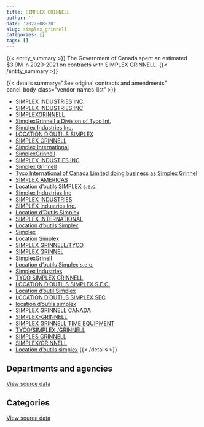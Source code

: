 ```yaml
---
title: SIMPLEX GRINNELL
author: ''
date: '2022-08-20'
slug: simplex_grinnell
categories: []
tags: []
---
```


<script src="/rmarkdown-libs/htmlwidgets/htmlwidgets.js"></script>
<link href="/rmarkdown-libs/datatables-css/datatables-crosstalk.css" rel="stylesheet" />
<script src="/rmarkdown-libs/datatables-binding/datatables.js"></script>
<script src="/rmarkdown-libs/jquery/jquery-3.6.0.min.js"></script>
<link href="/rmarkdown-libs/dt-core-bootstrap/css/dataTables.bootstrap.min.css" rel="stylesheet" />
<link href="/rmarkdown-libs/dt-core-bootstrap/css/dataTables.bootstrap.extra.css" rel="stylesheet" />
<script src="/rmarkdown-libs/dt-core-bootstrap/js/jquery.dataTables.min.js"></script>
<script src="/rmarkdown-libs/dt-core-bootstrap/js/dataTables.bootstrap.min.js"></script>
<link href="/rmarkdown-libs/crosstalk/css/crosstalk.min.css" rel="stylesheet" />
<script src="/rmarkdown-libs/crosstalk/js/crosstalk.min.js"></script>
<script src="/rmarkdown-libs/htmlwidgets/htmlwidgets.js"></script>
<link href="/rmarkdown-libs/datatables-css/datatables-crosstalk.css" rel="stylesheet" />
<script src="/rmarkdown-libs/datatables-binding/datatables.js"></script>
<script src="/rmarkdown-libs/jquery/jquery-3.6.0.min.js"></script>
<link href="/rmarkdown-libs/dt-core-bootstrap/css/dataTables.bootstrap.min.css" rel="stylesheet" />
<link href="/rmarkdown-libs/dt-core-bootstrap/css/dataTables.bootstrap.extra.css" rel="stylesheet" />
<script src="/rmarkdown-libs/dt-core-bootstrap/js/jquery.dataTables.min.js"></script>
<script src="/rmarkdown-libs/dt-core-bootstrap/js/dataTables.bootstrap.min.js"></script>
<link href="/rmarkdown-libs/crosstalk/css/crosstalk.min.css" rel="stylesheet" />
<script src="/rmarkdown-libs/crosstalk/js/crosstalk.min.js"></script>

{{< entity_summary >}}
The Government of Canada spent an estimated \$3.9M in 2020-2021 on contracts with SIMPLEX GRINNELL.
{{< /entity_summary >}}

{{< details summary="See original contracts and amendments" panel_body_class="vendor-names-list" >}}
- [SIMPLEX INDUSTRIES INC.](https://search.open.canada.ca/en/ct/?sort=contract_value_f%20desc&page=1&search_text=%22SIMPLEX%20INDUSTRIES%20INC.%22)
- [SIMPLEX INDUSTRIES INC](https://search.open.canada.ca/en/ct/?sort=contract_value_f%20desc&page=1&search_text=%22SIMPLEX%20INDUSTRIES%20INC%22)
- [SIMPLEXGRINNELL](https://search.open.canada.ca/en/ct/?sort=contract_value_f%20desc&page=1&search_text=%22SIMPLEXGRINNELL%22)
- [SimplexGrinnell a Division of Tyco Int.](https://search.open.canada.ca/en/ct/?sort=contract_value_f%20desc&page=1&search_text=%22SimplexGrinnell%20a%20Division%20of%20Tyco%20Int.%22)
- [Simplex Industries Inc.](https://search.open.canada.ca/en/ct/?sort=contract_value_f%20desc&page=1&search_text=%22Simplex%20Industries%20Inc.%22)
- [LOCATION D’OUTILS SIMPLEX](https://search.open.canada.ca/en/ct/?sort=contract_value_f%20desc&page=1&search_text=%22LOCATION%20D%27OUTILS%20SIMPLEX%22)
- [SIMPLEX GRINNELL](https://search.open.canada.ca/en/ct/?sort=contract_value_f%20desc&page=1&search_text=%22SIMPLEX%20GRINNELL%22)
- [Simplex International](https://search.open.canada.ca/en/ct/?sort=contract_value_f%20desc&page=1&search_text=%22Simplex%20International%22)
- [SimplexGrinnell](https://search.open.canada.ca/en/ct/?sort=contract_value_f%20desc&page=1&search_text=%22SimplexGrinnell%22)
- [SIMPLEX INDUSTIES INC](https://search.open.canada.ca/en/ct/?sort=contract_value_f%20desc&page=1&search_text=%22SIMPLEX%20INDUSTIES%20INC%22)
- [Simplex Grinnell](https://search.open.canada.ca/en/ct/?sort=contract_value_f%20desc&page=1&search_text=%22Simplex%20Grinnell%22)
- [Tyco International of Canada Limited doing business as Simplex Grinnel](https://search.open.canada.ca/en/ct/?sort=contract_value_f%20desc&page=1&search_text=%22Tyco%20International%20of%20Canada%20Limited%20doing%20business%20as%20Simplex%20Grinnel%22)
- [SIMPLEX AMERICAS](https://search.open.canada.ca/en/ct/?sort=contract_value_f%20desc&page=1&search_text=%22SIMPLEX%20AMERICAS%22)
- [Location d’outils SIMPLEX s.e.c.](https://search.open.canada.ca/en/ct/?sort=contract_value_f%20desc&page=1&search_text=%22Location%20d%27outils%20SIMPLEX%20s.e.c.%22)
- [Simplex Industries Inc](https://search.open.canada.ca/en/ct/?sort=contract_value_f%20desc&page=1&search_text=%22Simplex%20Industries%20Inc%22)
- [SIMPLEX INDUSTRIES](https://search.open.canada.ca/en/ct/?sort=contract_value_f%20desc&page=1&search_text=%22SIMPLEX%20INDUSTRIES%22)
- [SIMPLEX Industries Inc.](https://search.open.canada.ca/en/ct/?sort=contract_value_f%20desc&page=1&search_text=%22SIMPLEX%20Industries%20Inc.%22)
- [Location d’Outils Simplex](https://search.open.canada.ca/en/ct/?sort=contract_value_f%20desc&page=1&search_text=%22Location%20d%27Outils%20Simplex%22)
- [SIMPLEX INTERNATIONAL](https://search.open.canada.ca/en/ct/?sort=contract_value_f%20desc&page=1&search_text=%22SIMPLEX%20INTERNATIONAL%22)
- [Location d’outils Simplex](https://search.open.canada.ca/en/ct/?sort=contract_value_f%20desc&page=1&search_text=%22Location%20d%27outils%20Simplex%22)
- [Simplex](https://search.open.canada.ca/en/ct/?sort=contract_value_f%20desc&page=1&search_text=%22Simplex%22)
- [Location Simplex](https://search.open.canada.ca/en/ct/?sort=contract_value_f%20desc&page=1&search_text=%22Location%20Simplex%22)
- [SIMPLEX GRINNELL/TYCO](https://search.open.canada.ca/en/ct/?sort=contract_value_f%20desc&page=1&search_text=%22SIMPLEX%20GRINNELL%2fTYCO%22)
- [SIMPLEX GRINNEL](https://search.open.canada.ca/en/ct/?sort=contract_value_f%20desc&page=1&search_text=%22SIMPLEX%20GRINNEL%22)
- [SimplexGrinell](https://search.open.canada.ca/en/ct/?sort=contract_value_f%20desc&page=1&search_text=%22SimplexGrinell%22)
- [Location d’outils Simplex s.e.c.](https://search.open.canada.ca/en/ct/?sort=contract_value_f%20desc&page=1&search_text=%22Location%20d%27outils%20Simplex%20s.e.c.%22)
- [Simplex Industries](https://search.open.canada.ca/en/ct/?sort=contract_value_f%20desc&page=1&search_text=%22Simplex%20Industries%22)
- [TYCO SIMPLEX GRINNELL](https://search.open.canada.ca/en/ct/?sort=contract_value_f%20desc&page=1&search_text=%22TYCO%20SIMPLEX%20GRINNELL%22)
- [LOCATION D’OUTILS SIMPLEX S.E.C.](https://search.open.canada.ca/en/ct/?sort=contract_value_f%20desc&page=1&search_text=%22LOCATION%20D%27OUTILS%20SIMPLEX%20S.E.C.%22)
- [Location d’outil Simplex](https://search.open.canada.ca/en/ct/?sort=contract_value_f%20desc&page=1&search_text=%22Location%20d%27outil%20Simplex%22)
- [LOCATION D’OUTILS SIMPLEX SEC](https://search.open.canada.ca/en/ct/?sort=contract_value_f%20desc&page=1&search_text=%22LOCATION%20D%27OUTILS%20SIMPLEX%20SEC%22)
- [location d’outils simplex](https://search.open.canada.ca/en/ct/?sort=contract_value_f%20desc&page=1&search_text=%22location%20d%27outils%20simplex%22)
- [SIMPLEX GRINNELL CANADA](https://search.open.canada.ca/en/ct/?sort=contract_value_f%20desc&page=1&search_text=%22SIMPLEX%20GRINNELL%20CANADA%22)
- [SIMPLEX-GRINNELL](https://search.open.canada.ca/en/ct/?sort=contract_value_f%20desc&page=1&search_text=%22SIMPLEX-GRINNELL%22)
- [SIMPLEX GRINNELL TIME EQUIPMENT](https://search.open.canada.ca/en/ct/?sort=contract_value_f%20desc&page=1&search_text=%22SIMPLEX%20GRINNELL%20TIME%20EQUIPMENT%22)
- [TYCO/SIMPLEX /GRINNELL](https://search.open.canada.ca/en/ct/?sort=contract_value_f%20desc&page=1&search_text=%22TYCO%2fSIMPLEX%20%2fGRINNELL%22)
- [SIMPLES GRINNELL](https://search.open.canada.ca/en/ct/?sort=contract_value_f%20desc&page=1&search_text=%22SIMPLES%20GRINNELL%22)
- [SIMPLEX/GRINNELL](https://search.open.canada.ca/en/ct/?sort=contract_value_f%20desc&page=1&search_text=%22SIMPLEX%2fGRINNELL%22)
- [Location d’outils simplex](https://search.open.canada.ca/en/ct/?sort=contract_value_f%20desc&page=1&search_text=%22Location%20d%27outils%20simplex%22)
{{< /details >}}

## Departments and agencies

<div id="htmlwidget-1" style="width:100%;height:auto;" class="datatables html-widget"></div>
<script type="application/json" data-for="htmlwidget-1">{"x":{"style":"bootstrap","filter":"none","vertical":false,"data":[["<a href=\"/departments/aafc-aac/\">Agriculture and Agri-Food Canada<\/a>","<a href=\"/departments/aandc-aadnc/\">Crown-Indigenous Relations and Northern Affairs Canada<\/a>","<a href=\"/departments/atssc-scdata/\">Administrative Tribunals Support Service of Canada<\/a>","<a href=\"/departments/cnsc-ccsn/\">Canadian Nuclear Safety Commission<\/a>","<a href=\"/departments/csps-efpc/\">Canada School of Public Service<\/a>","<a href=\"/departments/cta-otc/\">Canadian Transportation Agency<\/a>","<a href=\"/departments/dfatd-maecd/\">Global Affairs Canada<\/a>","<a href=\"/departments/dfo-mpo/\">Fisheries and Oceans Canada<\/a>","<a href=\"/departments/dnd-mdn/\">National Defence<\/a>","<a href=\"/departments/elections/\">Elections Canada<\/a>","<a href=\"/departments/esdc-edsc/\">Employment and Social Development Canada<\/a>","<a href=\"/departments/hc-sc/\">Health Canada<\/a>","<a href=\"/departments/ic/\">Innovation, Science and Economic Development Canada<\/a>","<a href=\"/departments/infc/\">Infrastructure Canada<\/a>","<a href=\"/departments/isc-sac/\">Indigenous Services Canada<\/a>","<a href=\"/departments/jus/\">Department of Justice Canada<\/a>","<a href=\"/departments/nrcan-rncan/\">Natural Resources Canada<\/a>","<a href=\"/departments/nserc-crsng/\">Natural Sciences and Engineering Research Council of Canada<\/a>","<a href=\"/departments/oag-bvg/\">Office of the Auditor General of Canada<\/a>","<a href=\"/departments/pc/\">Parks Canada<\/a>","<a href=\"/departments/pch/\">Canadian Heritage<\/a>","<a href=\"/departments/pco-bcp/\">Privy Council Office<\/a>","<a href=\"/departments/ppsc-sppc/\">Public Prosecution Service of Canada<\/a>","<a href=\"/departments/ps-sp/\">Public Safety Canada<\/a>","<a href=\"/departments/pwgsc-tpsgc/\">Public Services and Procurement Canada<\/a>","<a href=\"/departments/ssc-spc/\">Shared Services Canada<\/a>","<a href=\"/departments/tc/\">Transport Canada<\/a>"],[263212.63,34486.16,48908.65,56553.25,62531.9,null,null,51664.61,33833.51,null,1082455.19,72333.91,246523.15,165013.86,null,null,283593.3,null,null,11212.57,84269.68,166217.62,14387.79,null,293000.22,214557.4,null],[201030.53,77735.18,128227.03,56553.25,62531.9,22351.14,14162.32,23368.35,null,null,1448794.31,254918.86,375641.53,99654.25,60172.17,null,282500,22140.66,null,24901.87,58758.25,179287.33,null,16863.61,423992.55,296186.21,84814.41],[222476.03,40960.46,null,84489.58,31351.61,null,152816.16,null,9775.01,48743.65,1725216.68,148554.28,374424.37,99927.27,null,2871.82,null,28556.16,24860,32140.04,37065.76,165960.26,null,8030.29,331938.98,349504.23,84488.7],[297080.53,null,null,97568.82,null,null,null,null,null,163436.25,1992211.63,217489.97,312107.35,126268.13,null,18803.56,null,36571.92,null,null,29547.95,165506.81,null,null,4996.85,348549.3,95180.17]],"container":"<table class=\"table table-striped table-hover row-border order-column display\">\n  <thead>\n    <tr>\n      <th>Department<\/th>\n      <th>2017-2018<\/th>\n      <th>2018-2019<\/th>\n      <th>2019-2020<\/th>\n      <th>2020-2021<\/th>\n    <\/tr>\n  <\/thead>\n<\/table>","options":{"order":[[4,"desc"]],"pageLength":10,"autoWidth":true,"columnDefs":[{"targets":1,"render":"function(data, type, row, meta) {\n    return type !== 'display' ? data : DTWidget.formatCurrency(data, \"$\", 2, 3, \",\", \".\", true, null);\n  }"},{"targets":2,"render":"function(data, type, row, meta) {\n    return type !== 'display' ? data : DTWidget.formatCurrency(data, \"$\", 2, 3, \",\", \".\", true, null);\n  }"},{"targets":3,"render":"function(data, type, row, meta) {\n    return type !== 'display' ? data : DTWidget.formatCurrency(data, \"$\", 2, 3, \",\", \".\", true, null);\n  }"},{"targets":4,"render":"function(data, type, row, meta) {\n    return type !== 'display' ? data : DTWidget.formatCurrency(data, \"$\", 2, 3, \",\", \".\", true, null);\n  }"},{"width":"16%","targets":[1,2,3,4]},{"className":"dt-right","targets":[1,2,3,4]}],"orderClasses":false}},"evals":["options.columnDefs.0.render","options.columnDefs.1.render","options.columnDefs.2.render","options.columnDefs.3.render"],"jsHooks":[]}</script>
<p class="text-right">
<a href="https://github.com/GoC-Spending/contracts-data/tree/main/data/out/vendors/simplex_grinnell/summary_by_fiscal_year_by_department.csv" class="source-data-link btn btn-link">View source data</a>
</p>

## Categories

<div id="htmlwidget-2" style="width:100%;height:auto;" class="datatables html-widget"></div>
<script type="application/json" data-for="htmlwidget-2">{"x":{"style":"bootstrap","filter":"none","vertical":false,"data":[["<a href=\"/categories/1_facilities_and_construction/\">Facilities and construction<\/a>","<a href=\"/categories/10_office_management/\">Office management<\/a>","<a href=\"/categories/11_defence/\">Defence<\/a>","<a href=\"/categories/2_professional_services/\">Professional services<\/a>","<a href=\"/categories/3_information_technology/\">Information technology<\/a>","<a href=\"/categories/4_medical/\">Medical<\/a>","<a href=\"/categories/5_transportation_and_logistics/\">Transportation and logistics<\/a>","<a href=\"/categories/6_industrial_products_and_services/\">Industrial products and services<\/a>","<a href=\"/categories/7_travel/\">Travel<\/a>","<a href=\"/categories/9_human_capital/\">Human capital<\/a>"],[281009.31,163258.94,19143.81,1745758.41,null,18791.51,659603.72,14689.7,282500,null],[375641.53,197504.23,null,2147574.38,259740.85,null,926581.78,22140.66,282500,2902.28],[374424.37,124719.09,null,2591661.55,349504.23,null,549056.55,9775.01,null,5010.54],[312107.35,29547.95,null,2973824.26,348549.3,null,236293.53,null,null,4996.85]],"container":"<table class=\"table table-striped table-hover row-border order-column display\">\n  <thead>\n    <tr>\n      <th>Category<\/th>\n      <th>2017-2018<\/th>\n      <th>2018-2019<\/th>\n      <th>2019-2020<\/th>\n      <th>2020-2021<\/th>\n    <\/tr>\n  <\/thead>\n<\/table>","options":{"order":[[4,"desc"]],"dom":"t","pageLength":30,"autoWidth":true,"columnDefs":[{"targets":1,"render":"function(data, type, row, meta) {\n    return type !== 'display' ? data : DTWidget.formatCurrency(data, \"$\", 2, 3, \",\", \".\", true, null);\n  }"},{"targets":2,"render":"function(data, type, row, meta) {\n    return type !== 'display' ? data : DTWidget.formatCurrency(data, \"$\", 2, 3, \",\", \".\", true, null);\n  }"},{"targets":3,"render":"function(data, type, row, meta) {\n    return type !== 'display' ? data : DTWidget.formatCurrency(data, \"$\", 2, 3, \",\", \".\", true, null);\n  }"},{"targets":4,"render":"function(data, type, row, meta) {\n    return type !== 'display' ? data : DTWidget.formatCurrency(data, \"$\", 2, 3, \",\", \".\", true, null);\n  }"},{"width":"16%","targets":[1,2,3,4]},{"className":"dt-right","targets":[1,2,3,4]}],"orderClasses":false,"lengthMenu":[10,25,30,50,100]}},"evals":["options.columnDefs.0.render","options.columnDefs.1.render","options.columnDefs.2.render","options.columnDefs.3.render"],"jsHooks":[]}</script>
<p class="text-right">
<a href="https://github.com/GoC-Spending/contracts-data/tree/main/data/out/vendors/simplex_grinnell/summary_by_fiscal_year_by_category.csv" class="source-data-link btn btn-link">View source data</a>
</p>
